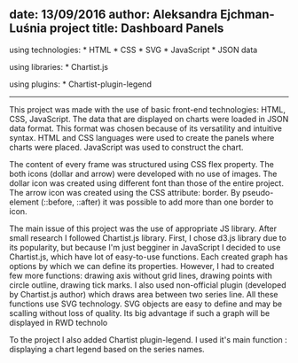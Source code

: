 date: 13/09/2016
author: Aleksandra Ejchman-Luśnia
project title: Dashboard Panels
---------------------
using technologies: 
	* HTML
	* CSS
	* SVG
	* JavaScript
	* JSON data

using libraries:
	* Chartist.js

using plugins:
	* Chartist-plugin-legend 

---------------------

This project was made with the use of basic front-end technologies: HTML, CSS, JavaScript. The data that are displayed on charts were loaded in JSON data format. This format was chosen because of its versatility and intuitive syntax. HTML and CSS languages were used to create the panels where charts were placed. JavaScript was used to construct the chart. 

The content of every frame was structured using CSS flex property.
The both icons (dollar and arrow) were developed with no use of images. The dollar icon was created using different font than those of the entire project. The arrow icon was created using the CSS attribute: border. By pseudo-element (::before, ::after) it was possible to add more than one border to icon. 

The main issue of this project was the use of appropriate JS library. After small research I followed Chartist.js library. First, I chose d3.js library due to its popularity, but because I'm just begginer in JavaScript I decided to use Chartist.js, which have lot of easy-to-use functions. 
Each created graph has options by which we can define its properties. However, I had to created few more functions: drawing axis without grid lines, drawing points with circle outline, drawing tick marks. I also used non-official plugin (developed by Chartist.js author) which draws area between two series line. All these functions use SVG technology. SVG objects are easy to define and may be scalling without loss of quality. Its big advantage if such a graph will be displayed in RWD technolo 

To the project I also added Chartist plugin-legend. I used it's main function : displaying a chart legend based on the series names. 